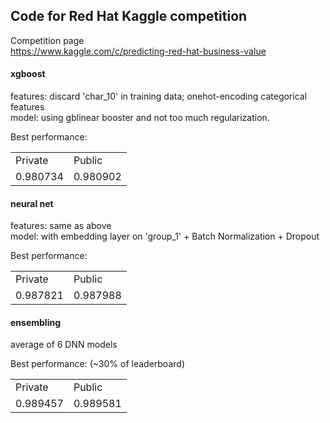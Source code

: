 ## Code for Red Hat Kaggle competition

Competition page  
https://www.kaggle.com/c/predicting-red-hat-business-value  

#### xgboost
features: discard 'char_10' in training data; onehot-encoding categorical features  
model: using gblinear booster and not too much regularization.  

<th>Best performance:</th>
<table>
    <tr><td>Private</td><td>Public</td></tr>
    <tr><td>0.980734</td><td>0.980902</td></tr>
</table>

#### neural net
features: same as above  
model: with embedding layer on 'group_1' + Batch Normalization + Dropout

<th>Best performance:</th>
<table>
    <tr><td>Private</td><td>Public</td></tr>
    <tr><td>0.987821</td><td>0.987988</td></tr>
</table>

#### ensembling
average of 6 DNN models
<th>Best performance: (~30% of leaderboard)</th>
<table>
    <tr><td>Private</td><td>Public</td></tr>
    <tr><td>0.989457</td><td>0.989581</td></tr>
</table>